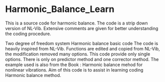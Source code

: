 # Harmonic_Balance_Learn
This is a source code for harmonic balance. The code is a strip down version of NL-Vib. Extensive comments are given for better understanding the coding procedure.  




Two degree of freedom system Harmonic balance basic code
The code is heavily inspired from NL-Vib. Functions are edited and copied from NL-Vib, the modification removed many options. This code provide only single options. 
There is only on predictor method and one corrector method.
The example used is also from the Book : Harmonic balance mehod for nonlinear vibrations.
Aim of this code is to assist in learning coding Harmonic balance method.